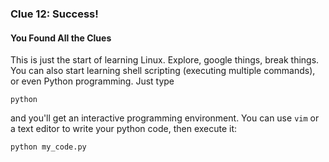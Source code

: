 ### Clue 12: Success! ###

#### You Found All the Clues ####

This is just the start of learning Linux. Explore, google things, break things.
You can also start learning shell scripting (executing multiple commands), or 
even Python programming. Just type

    python
    
and you'll get an interactive programming environment. You can use `vim` or a
text editor to write your python code, then execute it:

    python my_code.py

